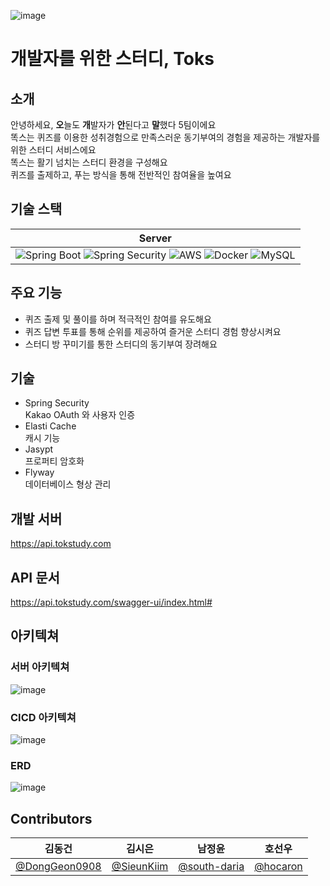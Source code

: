 ![image](https://user-images.githubusercontent.com/66551410/211835172-ea14dc67-92d4-42c9-8cbe-3d65332ec69c.png)
# 개발자를 위한 스터디, Toks

## 소개
안녕하세요, **오**늘도 **개**발자가 **안**된다고 **말**했다 5팀이에요  
똑스는 퀴즈를 이용한 성취경험으로 만족스러운 동기부여의 경험을 제공하는 개발자를 위한 스터디 서비스에요  
똑스는 활기 넘치는 스터디 환경을 구성해요  
퀴즈를 출제하고, 푸는 방식을 통해 전반적인 참여율을 높여요


## 기술 스택

|                        Server                                |
| :----------------------------------------------------------: |
| ![Spring Boot](https://img.shields.io/badge/SpringBoot-white?style=flat-square&logo=spring-boot&color=6DB33F&logoColor=white) ![Spring Security](https://img.shields.io/badge/SpringSecurity-6DB33F?style=flat-square&logo=spring-security&logoColor=white) ![AWS](https://img.shields.io/badge/AWS-232F3E?style=flat&logo=amazon-aws&logoColor=white)  ![Docker](https://img.shields.io/badge/Docker-2496ED?style=flat-square&logo=Docker&logoColor=white) ![MySQL](https://img.shields.io/badge/MySQL-4479A1?style=flat-square&logo=MySQL&logoColor=white)|

## 주요 기능
- 퀴즈 출제 및 풀이를 하며 적극적인 참여를 유도해요
- 퀴즈 답변 투표를 통해 순위를 제공하여 즐거운 스터디 경험 향상시켜요
- 스터디 방 꾸미기를 통한 스터디의 동기부여 장려해요

## 기술
- Spring Security  
Kakao OAuth 와 사용자 인증
- Elasti Cache  
캐시 기능
- Jasypt  
프로퍼티 암호화
- Flyway  
데이터베이스 형상 관리

## 개발 서버
https://api.tokstudy.com

## API 문서
https://api.tokstudy.com/swagger-ui/index.html#

## 아키텍쳐
### 서버 아키텍쳐
![image](https://user-images.githubusercontent.com/66551410/211833433-430203aa-45ac-450d-b034-d4cf0699c869.png)

### CICD 아키텍쳐
![image](https://user-images.githubusercontent.com/66551410/152016992-cff6b052-35d7-416e-868c-b2702a3ef692.png)

### ERD
![image](https://user-images.githubusercontent.com/66551410/211309731-fd5abcac-4844-4143-b97c-a66f115c640a.png)

## Contributors

|                          김동건                           |                  김시은                   |                  남정윤                   | 호선우 |
|:------------------------------------------------------:|:--------------------------------------:|:--------------------------------------:|-----|
| [@DongGeon0908](https://github.com/DongGeon0908) | [@SieunKiim](https://github.com/SieunKiim) | [@south-daria](https://github.com/south-daria) | [@hocaron](https://github.com/hocaron) |
